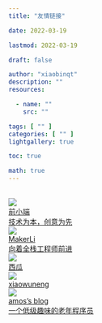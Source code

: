```yaml
---
title: "友情链接"

date: 2022-03-19

lastmod: 2022-03-19

draft: false

author: "xiaobinqt"
description: ""
resources:

  - name: ""
    src: ""

tags: [ "" ]
categories: [ "" ]
lightgallery: true

toc: true

math: true
---
```


<br/>

<a target="_blank" href="https://www.cosdk.com/" title="前小端" class="friendurl">
    <div class="frienddiv">
        <div class="frienddivleft">
            <img class="myfriend" src="https://img.qianxiaoduan.com/logo.png">
        </div>
        <div class="frienddivright">
            <div class="friendname">前小端</div>
            <div class="friendinfo">技术为本，创意为先</div>
        </div>
    </div>
</a>


<a target="_blank" href="https://lihuanting.com/" title="MakerLi" class="friendurl">
    <div class="frienddiv">
        <div class="frienddivleft">
            <img class="myfriend" src="https://lihuanting.com/logo.png">
        </div>
        <div class="frienddivright">
            <div class="friendname">MakerLi</div>
            <div class="friendinfo">向着全栈工程师前进</div>
        </div>
    </div>
</a>

<a target="_blank" href="https://liuqian0716.github.io/" title="西瓜" class="friendurl">
    <div class="frienddiv">
        <div class="frienddivleft">
            <img class="myfriend" src="https://cdn.xiaobinqt.cn/xiaobinqt.io/20220509/198c9da4ebf44576872a142abc6cf94a.png">
        </div>
        <div class="frienddivright">
            <div class="friendname">西瓜</div>
            <div class="friendinfo"></div>
        </div>
    </div>
</a>

<a target="_blank" href="https://xiaowuneng.github.io/" title="xiaowuneng" class="friendurl">
    <div class="frienddiv">
        <div class="frienddivleft">
            <img class="myfriend" src="https://cdn.xiaobinqt.cn/xiaobinqt.io/20220509/198c9da4ebf44576872a142abc6cf94a.png">
        </div>
        <div class="frienddivright">
            <div class="friendname">xiaowuneng</div>
            <div class="friendinfo"></div>
        </div>
    </div>
</a>

<a target="_blank" href="https://amos-li.github.io" title="xiaowuneng" class="friendurl">
    <div class="frienddiv">
        <div class="frienddivleft">
            <img class="myfriend" src="https://amos-li.github.io/profile.png">
        </div>
        <div class="frienddivright">
            <div class="friendname">amos’s blog</div>
            <div class="friendinfo">一个低级趣味的老年程序员</div>
        </div>
    </div>
</a>
